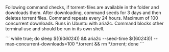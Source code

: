 Following command checks, if torrent-files are available in the folder and downloads them.
After downloading, command seeds for 3 days and then deletes torrent files.
Command repeats every 24 hours.
Maximum of 100 concurrent downloads.
Runs in Ubuntu with aria2c.
Command blocks other terminal use and should be run in its own shell.

´´´
while true; do sleep $((60*60*24)) && aria2c --seed-time $((60*24*3)) --max-concurrent-downloads=100 *.torrent && rm *.torrent; done
´´´